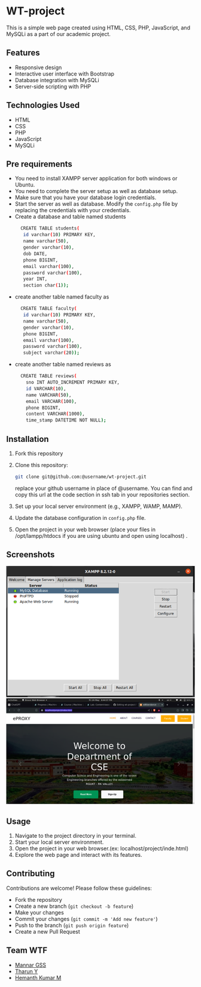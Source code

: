 # WT-project

This is a simple web page created using HTML, CSS, PHP, JavaScript, and MySQLi as a part of our academic project.

## Features

- Responsive design
- Interactive user interface with Bootstrap
- Database integration with MySQLi
- Server-side scripting with PHP

## Technologies Used

- HTML
- CSS
- PHP
- JavaScript
- MySQLi
## Pre requirements
- You need to install XAMPP server application for both windows or Ubuntu.
- You need to complete the server setup as well as database setup.
- Make sure that you have your database login credentials.
- Start the server as well as database. Modify the `config.php` file by replacing the credentials with your credentials.
- Create a database and table named students
  ```bash
    CREATE TABLE students(
     id varchar(10) PRIMARY KEY,
     name varchar(50),
     gender varchar(10),
     dob DATE,
     phone BIGINT,
     email varchar(100),
     password varchar(100),
     year INT,
     section char(1));
  ```
- create another table named faculty as
  ```bash
    CREATE TABLE faculty(
     id varchar(10) PRIMARY KEY,
     name varchar(50),
     gender varchar(10),
     phone BIGINT,
     email varchar(100),
     password varchar(100),
     subject varchar(20));
  ```
- create another table named reviews as
  ```bash
    CREATE TABLE reviews(
      sno INT AUTO_INCREMENT PRIMARY KEY,
      id VARCHAR(10),
      name VARCHAR(50),
      email VARCHAR(100),
      phone BIGINT,
      content VARCHAR(1000),
      time_stamp DATETIME NOT NULL);
  ``` 
## Installation

1.  Fork this repository
2.  Clone this repository:

    ```bash
    git clone git@github.com:@username/wt-project.git
    ```
    replace your github username in place of @username.
    You can find and copy this url at the code section in ssh tab in your repositories section.
3. Set up your local server environment (e.g., XAMPP, WAMP, MAMP).
   
4. Update the database configuration in `config.php` file.

5. Open the project in your web browser (place your files in /opt/lampp/htdocs if you are using ubuntu and open using localhost) .

## Screenshots

![Screenshot 1](assets/screenshot-1.png)
![Screenshot 2](assets/screenshot-2.png)

## Usage

1. Navigate to the project directory in your terminal.
2. Start your local server environment.
3. Open the project in your web browser.(ex: localhost/project/inde.html)
4. Explore the web page and interact with its features.

## Contributing

Contributions are welcome! Please follow these guidelines:

- Fork the repository
- Create a new branch (`git checkout -b feature`)
- Make your changes
- Commit your changes (`git commit -m 'Add new feature'`)
- Push to the branch (`git push origin feature`)
- Create a new Pull Request

## Team WTF

- [Mannar GSS](https://github.com/mannar-165)
- [Tharun Y](https://github.com/TharunYetti)
- [Hemanth Kumar M](https://github.com/ihemanthm)
